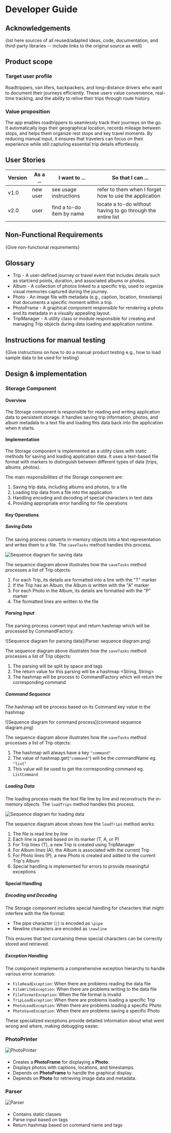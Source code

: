 # Developer Guide

## Acknowledgements

{list here sources of all reused/adapted ideas, code, documentation, and third-party libraries -- include links to the original source as well}
## Product scope
### Target user profile

Roadtrippers, van lifers, backpackers, and long-distance drivers who want to document their journeys efficiently. These users value convenience, real-time tracking, and the ability to relive their trips through route history.


### Value proposition
The app enables roadtrippers to seamlessly track their journeys on the go. It automatically logs their geographical location, records mileage between stops, and helps them organize rest stops and key travel moments. By reducing manual input, it ensures that travelers can focus on their experience while still capturing essential trip details effortlessly.

## User Stories

|Version| As a ... | I want to ... | So that I can ...|
|--------|----------|---------------|------------------|
|v1.0|new user|see usage instructions|refer to them when I forget how to use the application|
|v2.0|user|find a to-do item by name|locate a to-do without having to go through the entire list|

## Non-Functional Requirements

{Give non-functional requirements}

## Glossary
* Trip - A user-defined journey or travel event that includes details such as start/end points, duration, and associated albums or photos.
* Album - A collection of photos linked to a specific trip, used to organize visual memories captured during the journey.
* Photo - An image file with metadata (e.g., caption, location, timestamp) that documents a specific moment within a trip.
* PhotoFrame - A graphical component responsible for rendering a photo and its metadata in a visually appealing layout.
* TripManager - A utility class or module responsible for creating and managing Trip objects during data loading and application runtime.

## Instructions for manual testing

{Give instructions on how to do a manual product testing e.g., how to load sample data to be used for testing}


## Design & implementation

### Storage Component

#### Overview
The Storage component is responsible for reading and writing application data to persistent storage. It handles saving trip information, photos, and album metadata to a text file and loading this data back into the application when it starts.

#### Implementation
The Storage component is implemented as a utility class with static methods for saving and loading application data. It uses a text-based file format with markers to distinguish between different types of data (trips, albums, photos).

The main responsibilities of the Storage component are:
1. Saving trip data, including albums and photos, to a file
2. Loading trip data from a file into the application
3. Handling encoding and decoding of special characters in text data
4. Providing appropriate error handling for file operations

#### Key Operations

##### Saving Data
The saving process converts in-memory objects into a text representation and writes them to a file. The `saveTasks` method handles this process.

![Sequence diagram for saving data](StorageSaveTrip.png)

The sequence diagram above illustrates how the `saveTasks` method processes a list of Trip objects:

1. For each Trip, its details are formatted into a line with the "T" marker
2. If the Trip has an Album, the Album is written with the "A" marker
3. For each Photo in the Album, its details are formatted with the "P" marker
4. The formatted lines are written to the file

##### Parsing Input 
The parsing process convert input and return hashmap which will be processed by CommandFactory.

![Sequence diagram for parsing data](Parser sequence diagram.png)

The sequence diagram above illustrates how the `saveTasks` method processes a list of Trip objects:

1. The parsing will be split by space and tags
2. The return value for this parsing will be a hashmap <String, String> 
3. The hashmap will be process to CommandFactory which will return the corresponding command

##### Command Sequence
The hashmap will be process based on its Command key value in the hashmap

![Sequence diagram for command process](command sequence diagram.png)

The sequence diagram above illustrates how the `saveTasks` method processes a list of Trip objects:

1. The hashmap will always have a key `"command"` 
2. The value of hashmap.get(`"command"`) will be the commandName eg. `"list"`  
3. This value will be used to get the corresponding command eg. `ListCommand`

##### Loading Data
The loading process reads the text file line by line and reconstructs the in-memory objects. The `loadTrips` method handles this process.

![Sequence diagram for loading data](StorageLoadTrip.png)

The sequence diagram above shows how the `loadTrips` method works:

1. The file is read line by line
2. Each line is parsed based on its marker (T, A, or P)
3. For Trip lines (T), a new Trip is created using TripManager
4. For Album lines (A), the Album is associated with the current Trip
5. For Photo lines (P), a new Photo is created and added to the current Trip's Album
6. Special handling is implemented for errors to provide meaningful exceptions

#### Special Handling

##### Encoding and Decoding
The Storage component includes special handling for characters that might interfere with the file format:
- The pipe character (`|`) is encoded as `\pipe`
- Newline characters are encoded as `\newline`

This ensures that text containing these special characters can be correctly stored and retrieved.

##### Exception Handling
The component implements a comprehensive exception hierarchy to handle various error scenarios:
- `FileReadException`: When there are problems reading the data file
- `FileWriteException`: When there are problems writing to the data file
- `FileFormatException`: When the file format is invalid
- `TripLoadException`: When there are problems loading a specific Trip
- `PhotoLoadException`: When there are problems loading a specific Photo
- `PhotoSaveException`: When there are problems saving a specific Photo

These specialized exceptions provide detailed information about what went wrong and where, making debugging easier.

### PhotoPrinter
![PhotoPrinter](https://raw.githubusercontent.com/AY2425S2-CS2113-W11-3/tp/16bbdd2e8a63af5e7aecbf1fc662e6bd7f0c7c35/photo_printerdraft.png)
####
- Creates a **PhotoFrame** for displaying a **Photo**.
- Displays photos with captions, locations, and timestamps.
- Depends on **PhotoFrame** to handle the graphical display.
- Depends on **Photo** for retrieving image data and metadata.

### Parser
![Parser](parser_class_diagram.png)
####
- Contains static classes
- Parse input based on tags
- Return hashmap based on command name and tags


